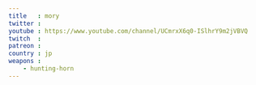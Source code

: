 ```yaml
---
title   : mory
twitter : 
youtube : https://www.youtube.com/channel/UCmrxX6q0-ISlhrY9m2jVBVQ
twitch  : 
patreon : 
country : jp
weapons :
    - hunting-horn
---
```


